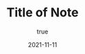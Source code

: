 ---
title: "Title of Note"
excerpt: "Excerpt shown in note preview + SEO"
date: "2021-11-11"
author:
	name: "Dooble"
	url: "URL to a pic for the author"
ogImage:
	url: "URL to an image to set the og Image for SEO"
---